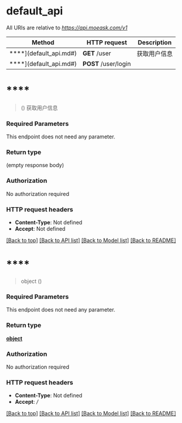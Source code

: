 # default_api

All URIs are relative to *https://api.moeask.com/v1*

Method | HTTP request | Description
------------- | ------------- | -------------
****](default_api.md#) | **GET** /user | 获取用户信息
****](default_api.md#) | **POST** /user/login | 


# ****
> ()
获取用户信息

### Required Parameters
This endpoint does not need any parameter.

### Return type

 (empty response body)

### Authorization

No authorization required

### HTTP request headers

 - **Content-Type**: Not defined
 - **Accept**: Not defined

[[Back to top]](#) [[Back to API list]](../README.md#documentation-for-api-endpoints) [[Back to Model list]](../README.md#documentation-for-models) [[Back to README]](../README.md)

# ****
> object ()


### Required Parameters
This endpoint does not need any parameter.

### Return type

[**object**](object.md)

### Authorization

No authorization required

### HTTP request headers

 - **Content-Type**: Not defined
 - **Accept**: */*

[[Back to top]](#) [[Back to API list]](../README.md#documentation-for-api-endpoints) [[Back to Model list]](../README.md#documentation-for-models) [[Back to README]](../README.md)

